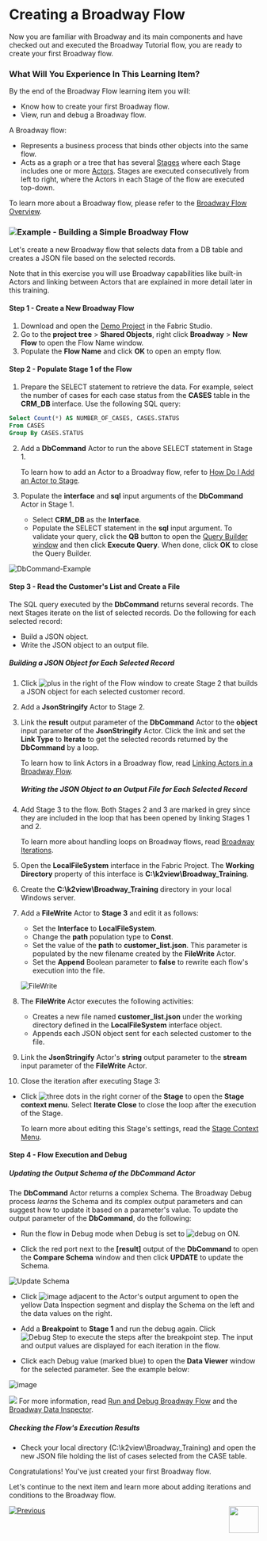# Creating a Broadway Flow 

Now you are familiar with Broadway and its main components and have checked out and executed the Broadway Tutorial flow, you are ready to create your first Broadway flow. 


### What Will You Experience In This Learning Item?

By the end of the Broadway Flow learning item you will:

- Know how to create your first Broadway flow.
- View, run and debug a Broadway flow.


A Broadway flow:
-  Represents a business process that binds other objects into the same flow. 
-  Acts as a graph or a tree that has several [Stages](/articles/19_Broadway/19_broadway_flow_stages.md) where each Stage includes one or more [Actors](/articles/19_Broadway/03_broadway_actor.md). Stages are executed consecutively from left to right, where the Actors in each Stage of the flow are executed top-down.


To learn more about a Broadway flow, please refer to the [Broadway Flow Overview](/articles/19_Broadway/02a_broadway_flow_overview.md).

### ![](/academy/images/example.png)Example - Building a Simple Broadway Flow

Let's create a new Broadway flow that selects data from a DB table and creates a JSON file based on the selected records. 

Note that in this exercise you will use Broadway capabilities like built-in Actors and linking between Actors that are explained in more detail later in this training.



#### Step 1 - Create a New Broadway Flow

1. Download and open the [Demo Project](/articles/demo_project) in the Fabric Studio. 
2. Go to the **project tree** > **Shared Objects**, right click **Broadway** > **New Flow** to open the Flow Name window.
3. Populate the **Flow Name** and click **OK** to open an empty flow.



#### Step 2 - Populate Stage 1 of the Flow

1. Prepare the SELECT statement to retrieve the data. For example, select the number of cases for each case status from the **CASES** table in the **CRM_DB**  interface. Use the following SQL query:

```sql
Select Count(*) AS NUMBER_OF_CASES, CASES.STATUS
From CASES
Group By CASES.STATUS
```

2. Add a **DbCommand** Actor to run the above SELECT statement in Stage 1. 

   To learn how to add an Actor to a Broadway flow, refer to [How Do I Add an Actor to Stage](/articles/19_Broadway/03_broadway_actor.md#how-do-i-add-actor-to-stage).

3. Populate the **interface** and **sql** input arguments of the **DbCommand** Actor in Stage 1. 

   - Select **CRM_DB** as the **Interface**.
   - Populate the SELECT statement in the **sql** input argument. To validate your query, click the **QB** button to open the [Query Builder window](/articles/11_query_builder/02_query_builder_window.md) and then click **Execute Query**. When done, click **OK** to close the Query Builder. 

![DbCommand-Example](images/MyFirstFlow_Example_Stage1_DbCommand.png)



#### Step 3 - Read the Customer's List and Create a File

The SQL query executed by the **DbCommand** returns several records. The next Stages iterate on the list of selected records. Do the following for each selected record:

- Build a JSON object.
- Write the JSON object to an output file.

##### Building a JSON Object for Each Selected Record

1. Click ![plus](images/plus_icon.png) in the right of the Flow window to create Stage 2 that builds a JSON object for each selected customer record.

2. Add a **JsonStringify** Actor to Stage 2.

3. Link the **result** output parameter of the **DbCommand** Actor to the **object** input parameter of the **JsonStringify** Actor. Click the link and set the **Link Type** to **Iterate** to get the selected records returned by the **DbCommand** by a loop.

   To learn how to link Actors in a Broadway flow, read [Linking Actors in a Broadway Flow](/articles/19_Broadway/07_broadway_flow_linking_actors.md). 

   ##### Writing the JSON Object to an Output File for Each Selected Record

4. Add Stage 3 to the flow. Both Stages 2 and 3 are marked in grey since they are included in the loop that has been opened by linking Stages 1 and 2. 

   To learn more about handling loops on Broadway flows, read [Broadway Iterations](/articles/19_Broadway/21_iterations.md).

5. Open the **LocalFileSystem** interface in the Fabric Project. The **Working Directory** property of this interface is **C:\k2view\Broadway_Training**.

6. Create the **C:\k2view\Broadway_Training** directory in your local Windows server.

7. Add a **FileWrite** Actor to **Stage 3** and edit it as follows:

   - Set the **Interface** to **LocalFileSystem**.
   - Change the **path** population type to **Const**.
   - Set the value of the **path** to **customer_list.json**. This parameter is populated by the new filename created by the **FileWrite** Actor.
   - Set the **Append** Boolean parameter to **false** to rewrite each flow's execution into the file.

    ![FileWrite](images/MyFirstFlow_Example_Stage3_FileWrite.png) 

8. The **FileWrite** Actor executes the following activities:

   - Creates a new file named **customer_list.json** under the working directory defined in the **LocalFileSystem** interface object.
   - Appends each JSON object sent for each selected customer to the file.

9. Link the **JsonStringify** Actor's **string** output parameter to the **stream** input parameter of the **FileWrite** Actor.

10. Close the iteration after executing Stage 3: 

   - Click ![three dots](images/three_dots_icon.png) in the right corner of the **Stage** to open the **Stage context menu**. Select **Iterate Close** to close the loop after the execution of the Stage.


     To learn more about editing this Stage's settings, read the [Stage Context Menu](/articles/19_Broadway/18_broadway_flow_window.md#stage-context-menu).



#### Step 4 - Flow Execution and Debug

##### Updating the Output Schema of the DbCommand Actor

The **DbCommand** Actor returns  a complex Schema. The Broadway Debug process *learns* the Schema and its complex output parameters and can suggest how to update it based on a parameter's value. To update the output parameter of the **DbCommand**, do the following:

   - Run the flow in Debug mode when Debug is set to ![debug on](images/debug_on.png) ON.

   - Click the red port next to the **[result]** output of the **DbCommand** to open the **Compare Schema** window and then click **UPDATE** to update the Schema.

   ![Update Schema](images/MyFirstFlow_DbCommand_Update_Schema.png) 


   - Click ![image](images/red_cross.png) adjacent to the Actor's output argument to open the yellow Data Inspection segment and display the Schema on the left and the data values on the right.

   - Add a  **Breakpoint** to **Stage 1** and run the debug again. Click ![Debug Step](images/debug_step_icon.png) to execute the steps after the breakpoint step. The input and output values are displayed for each iteration in the flow.

   - Click each Debug value (marked blue) to open the **Data Viewer** window for the selected parameter. See the example below:

   ![image](images/MyFirstFlow_Example_debug.png)


![](images/information.png) For more information, read [Run and Debug Broadway Flow](/articles/19_Broadway/25_broadway_flow_window_run_and_debug_flow.md) and the [Broadway Data Inspector](/articles/19_Broadway/27_broadway_data_inspection.md).

   ##### Checking the Flow's Execution Results

* Check your local directory (C:\k2view\Broadway_Training) and open the new JSON file holding the list of cases selected from the CASE table.

   

Congratulations! You've just created your first Broadway flow. 

Let's continue to the next item and learn more about adding iterations and conditions to the Broadway flow.

[![Previous](/articles/images/Previous.png)](04_broadway_tutorials.md)[<img align="right" width="60" height="54" src="/articles/images/Next.png">](06_broadway_flow_adding_loops_and_conditions.md)
